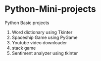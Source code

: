 # Python-Mini-projects
Python Basic projects
1. Word dictionary using Tkinter
2. Spaceship Game using PyGame
3. Youtube video downloader
4. stack game
5. Sentiment analyzer using tkinter

